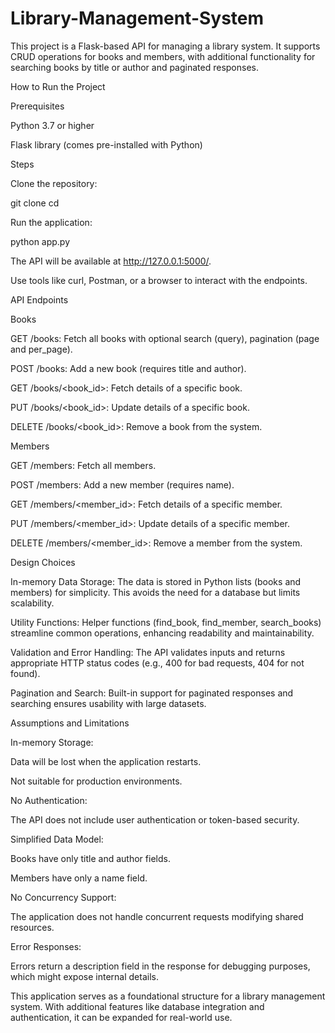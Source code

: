 # Library-Management-System
This project is a Flask-based API for managing a library system. It supports CRUD operations for books and members, with additional functionality for searching books by title or author and paginated responses.

How to Run the Project

Prerequisites

Python 3.7 or higher

Flask library (comes pre-installed with Python)

Steps

Clone the repository:

git clone <repository-link>
cd <repository-folder>

Run the application:

python app.py

The API will be available at http://127.0.0.1:5000/.

Use tools like curl, Postman, or a browser to interact with the endpoints.

API Endpoints

Books

GET /books: Fetch all books with optional search (query), pagination (page and per_page).

POST /books: Add a new book (requires title and author).

GET /books/<book_id>: Fetch details of a specific book.

PUT /books/<book_id>: Update details of a specific book.

DELETE /books/<book_id>: Remove a book from the system.

Members

GET /members: Fetch all members.

POST /members: Add a new member (requires name).

GET /members/<member_id>: Fetch details of a specific member.

PUT /members/<member_id>: Update details of a specific member.

DELETE /members/<member_id>: Remove a member from the system.

Design Choices

In-memory Data Storage:
The data is stored in Python lists (books and members) for simplicity. This avoids the need for a database but limits scalability.

Utility Functions:
Helper functions (find_book, find_member, search_books) streamline common operations, enhancing readability and maintainability.

Validation and Error Handling:
The API validates inputs and returns appropriate HTTP status codes (e.g., 400 for bad requests, 404 for not found).

Pagination and Search:
Built-in support for paginated responses and searching ensures usability with large datasets.

Assumptions and Limitations

In-memory Storage:

Data will be lost when the application restarts.

Not suitable for production environments.

No Authentication:

The API does not include user authentication or token-based security.

Simplified Data Model:

Books have only title and author fields.

Members have only a name field.

No Concurrency Support:

The application does not handle concurrent requests modifying shared resources.

Error Responses:

Errors return a description field in the response for debugging purposes, which might expose internal details.

This application serves as a foundational structure for a library management system. With additional features like database integration and authentication, it can be expanded for real-world use.

